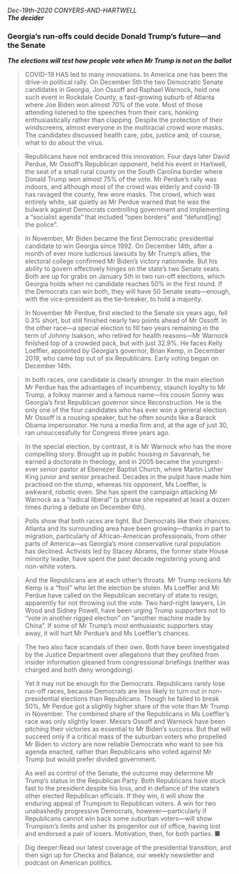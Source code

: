 *Dec-19th-2020*
*CONYERS-AND-HARTWELL*
<br>
***The decider***
### Georgia’s run-offs could decide Donald Trump’s future—and the Senate
***The elections will test how people vote when Mr Trump is not on the ballot***
<br>
> COVID-19 HAS led to many innovations. In America one has been the drive-in political rally. On December 5th the two Democratic Senate candidates in Georgia, Jon Ossoff and Raphael Warnock, held one such event in Rockdale County, a fast-growing suburb of Atlanta where Joe Biden won almost 70% of the vote. Most of those attending listened to the speeches from their cars, honking enthusiastically rather than clapping. Despite the protection of their windscreens, almost everyone in the multiracial crowd wore masks. The candidates discussed health care, jobs, justice and, of course, what to do about the virus.

> Republicans have not embraced this innovation. Four days later David Perdue, Mr Ossoff’s Republican opponent, held his event in Hartwell, the seat of a small rural county on the South Carolina border where Donald Trump won almost 75% of the vote. Mr Perdue’s rally was indoors, and although most of the crowd was elderly and covid-19 has ravaged the county, few wore masks. The crowd, which was entirely white, sat quietly as Mr Perdue warned that he was the bulwark against Democrats controlling government and implementing a “socialist agenda” that included “open borders” and “defund[ing] the police”.

> In November, Mr Biden became the first Democratic presidential candidate to win Georgia since 1992. On December 14th, after a month of ever more ludicrous lawsuits by Mr Trump’s allies, the electoral college confirmed Mr Biden’s victory nationwide. But his ability to govern effectively hinges on the state’s two Senate seats. Both are up for grabs on January 5th in two run-off elections, which Georgia holds when no candidate reaches 50% in the first round. If the Democrats can win both, they will have 50 Senate seats—enough, with the vice-president as the tie-breaker, to hold a majority.

> In November Mr Perdue, first elected to the Senate six years ago, fell 0.3% short, but still finished nearly two points ahead of Mr Ossoff. In the other race—a special election to fill two years remaining in the term of Johnny Isakson, who retired for health reasons—Mr Warnock finished top of a crowded pack, but with just 32.9%. He faces Kelly Loeffler, appointed by Georgia’s governor, Brian Kemp, in December 2019, who came top out of six Republicans. Early voting began on December 14th.

> In both races, one candidate is clearly stronger. In the main election Mr Perdue has the advantages of incumbency, staunch loyalty to Mr Trump, a folksy manner and a famous name—his cousin Sonny was Georgia’s first Republican governor since Reconstruction. He is the only one of the four candidates who has ever won a general election. Mr Ossoff is a rousing speaker, but he often sounds like a Barack Obama impersonator. He runs a media firm and, at the age of just 30, ran unsuccessfully for Congress three years ago.

> In the special election, by contrast, it is Mr Warnock who has the more compelling story. Brought up in public housing in Savannah, he earned a doctorate in theology, and in 2005 became the youngest-ever senior pastor at Ebenezer Baptist Church, where Martin Luther King junior and senior preached. Decades in the pulpit have made him practised on the stump, whereas his opponent, Ms Loeffler, is awkward, robotic even. She has spent the campaign attacking Mr Warnock as a “radical liberal” (a phrase she repeated at least a dozen times during a debate on December 6th).

> Polls show that both races are tight. But Democrats like their chances. Atlanta and its surrounding area have been growing—thanks in part to migration, particularly of African-American professionals, from other parts of America—as Georgia’s more conservative rural population has declined. Activists led by Stacey Abrams, the former state House minority leader, have spent the past decade registering young and non-white voters.

> And the Republicans are at each other’s throats. Mr Trump reckons Mr Kemp is a “fool” who let the election be stolen. Ms Loeffler and Mr Perdue have called on the Republican secretary of state to resign, apparently for not throwing out the vote. Two hard-right lawyers, Lin Wood and Sidney Powell, have been urging Trump supporters not to “vote in another rigged election” on “another machine made by China”. If some of Mr Trump’s most enthusiastic supporters stay away, it will hurt Mr Perdue’s and Ms Loeffler’s chances.

> The two also face scandals of their own. Both have been investigated by the Justice Department over allegations that they profited from insider information gleaned from congressional briefings (neither was charged and both deny wrongdoing).

> Yet it may not be enough for the Democrats. Republicans rarely lose run-off races, because Democrats are less likely to turn out in non-presidential elections than Republicans. Though he failed to break 50%, Mr Perdue got a slightly higher share of the vote than Mr Trump in November. The combined share of the Republicans in Ms Loeffler’s race was only slightly lower. Messrs Ossoff and Warnock have been pitching their victories as essential to Mr Biden’s success. But that will succeed only if a critical mass of the suburban voters who propelled Mr Biden to victory are now reliable Democrats who want to see his agenda enacted, rather than Republicans who voted against Mr Trump but would prefer divided government.

> As well as control of the Senate, the outcome may determine Mr Trump’s status in the Republican Party. Both Republicans have stuck fast to the president despite his loss, and in defiance of the state’s other elected Republican officials. If they win, it will show the enduring appeal of Trumpism to Republican voters. A win for two unabashedly progressive Democrats, however—particularly if Republicans cannot win back some suburban voters—will show Trumpism’s limits and usher its progenitor out of office, having lost and endorsed a pair of losers. Motivation, then, for both parties. ■

> Dig deeper:Read our latest coverage of the presidential transition, and then sign up for Checks and Balance, our weekly newsletter and podcast on American politics.

